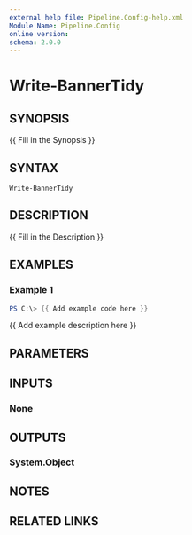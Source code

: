 ```yaml
---
external help file: Pipeline.Config-help.xml
Module Name: Pipeline.Config
online version:
schema: 2.0.0
---
```


# Write-BannerTidy

## SYNOPSIS
{{ Fill in the Synopsis }}

## SYNTAX

```
Write-BannerTidy
```

## DESCRIPTION
{{ Fill in the Description }}

## EXAMPLES

### Example 1
```powershell
PS C:\> {{ Add example code here }}
```

{{ Add example description here }}

## PARAMETERS

## INPUTS

### None
## OUTPUTS

### System.Object
## NOTES

## RELATED LINKS

